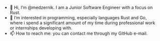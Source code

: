 - 👋 Hi, I’m @medzernik. I am a Junior Software Engineer with a focus on Rust.
- 👀 I’m interested in programming, especially languages Rust and Go, where i spend a significant amount of my time during professional work or internships developing with.
- 📫 How to reach me: you can contact me through my GitHub e-mail.
